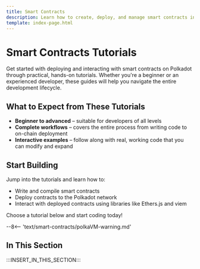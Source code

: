 ```yaml
---
title: Smart Contracts
description: Learn how to create, deploy, and manage smart contracts in the Polkadot ecosystem with detailed, step-by-step tutorials.
template: index-page.html
---
```


# Smart Contracts Tutorials

Get started with deploying and interacting with smart contracts on Polkadot through practical, hands-on tutorials. Whether you're a beginner or an experienced developer, these guides will help you navigate the entire development lifecycle.

## What to Expect from These Tutorials

- **Beginner to advanced** – suitable for developers of all levels
- **Complete workflows** – covers the entire process from writing code to on-chain deployment
- **Interactive examples** – follow along with real, working code that you can modify and expand

## Start Building

Jump into the tutorials and learn how to:

- Write and compile smart contracts
- Deploy contracts to the Polkadot network
- Interact with deployed contracts using libraries like Ethers.js and viem

Choose a tutorial below and start coding today!

--8<-- 'text/smart-contracts/polkaVM-warning.md'

## In This Section

:::INSERT_IN_THIS_SECTION:::

